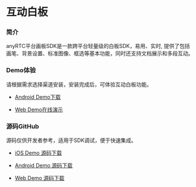 # 互动白板

### 简介

anyRTC平台画板SDK是一款跨平台轻量级的白板SDK，易用、实时, 提供了包括画笔、背景设置、标准图像、框选等基本功能，同时还支持文档展示和多段互动。

### Demo体验

请根据需求选择渠道安装，安装完成后，可体验互动白板功能。

- [Android Demo下载](https://camo.githubusercontent.com/acae37a392c8540b784edd00a3ebe367ca5e4679/68747470733a2f2f7777772e70677965722e636f6d2f6170702f7172636f64652f7968554e)

- [Web Demo在线演示](https://demos.anyrtc.io/ar-whiteboard)

### 源码GitHub

源码仅供开发者参考，适用于SDK调试，便于快速集成。

- [iOS Demo 源码下载](https://github.com/anyRTC/anyRTC-whiteboard-ios)

- [Android Demo 源码下载](https://github.com/anyRTC/anyRTC-WhiteBoard-Android)

- [Web Demo 源码下载](https://github.com/anyRTC/anyRTC-WhiteBoard-Web)
